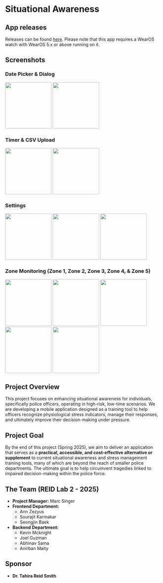 # Situational Awareness

## App releases 
Releases can be found [here](https://github.com/cmpsc-483w-2025-reid-lab-2/Situational-Awareness-Tool/releases). Please note that this app requires a WearOS watch with WearOS 5.x or above running on it.

## Screenshots

### Date Picker & Dialog

<img src="https://raw.githubusercontent.com/reid-lab2/Situational-Awareness-Tool/refs/heads/main/Screenshots/DatePickerDialog.png" width="150" height="150" /> <img src="https://raw.githubusercontent.com/reid-lab2/Situational-Awareness-Tool/refs/heads/main/Screenshots/DatePicker.png" width="150" height="150" />

### Timer & CSV Upload

<img src="https://raw.githubusercontent.com/reid-lab2/Situational-Awareness-Tool/refs/heads/main/Screenshots/Timer.png" width="150" height="150" /> <img src="https://raw.githubusercontent.com/reid-lab2/Situational-Awareness-Tool/refs/heads/main/Screenshots/Session Complete.png" width="150" height="150" />

### Settings

<img src="https://raw.githubusercontent.com/reid-lab2/Situational-Awareness-Tool/refs/heads/main/Screenshots/Settings%201.png" width="150" height="150" /> <img src="https://raw.githubusercontent.com/reid-lab2/Situational-Awareness-Tool/refs/heads/main/Screenshots/Settings%202.png" width="150" height="150" /> <img src="https://raw.githubusercontent.com/reid-lab2/Situational-Awareness-Tool/refs/heads/main/Screenshots/Settings%203.png" width="150" height="150" />

### Zone Monitoring (Zone 1, Zone 2, Zone 3, Zone 4, & Zone 5)

<img src="https://raw.githubusercontent.com/reid-lab2/Situational-Awareness-Tool/refs/heads/main/Screenshots/Zone%201.png" width="150" height="150" /> <img src="https://raw.githubusercontent.com/reid-lab2/Situational-Awareness-Tool/refs/heads/main/Screenshots/Zone%202.png" width="150" height="150" /> <img src="https://raw.githubusercontent.com/reid-lab2/Situational-Awareness-Tool/refs/heads/main/Screenshots/Zone%203.png" width="150" height="150" /> <img src="https://raw.githubusercontent.com/reid-lab2/Situational-Awareness-Tool/refs/heads/main/Screenshots/Zone%204.png" width="150" height="150" /> <img src="https://raw.githubusercontent.com/reid-lab2/Situational-Awareness-Tool/refs/heads/main/Screenshots/Zone%205.png" width="150" height="150" />

## Project Overview
This project focuses on enhancing situational awareness for individuals, specifically police officers, operating in high-risk, low-time scenarios. We are developing a mobile application designed as a training tool to help officers recognize physiological stress indicators, manage their responses, and ultimately improve their decision-making under pressure.

## Project Goal
By the end of this project (Spring 2025), we aim to deliver an application that serves as a **practical, accessible, and cost-effective alternative or supplement** to current situational awareness and stress management training tools, many of which are beyond the reach of smaller police departments. The ultimate goal is to help circumvent tragedies linked to impaired decision-making within the police force.

## The Team (REID Lab 2 - 2025)

* **Project Manager:** Marc Singer
* **Frontend Department:**
    * Ann Zezyus
    * Sourajit Karmakar
    * Seongjin Baek
* **Backend Department:**
    * Kevin Mcknight
    * Joel Guzman
    * Abhinav Sama
    * Anirban Maity


## Sponsor
* **Dr. Tahira Reid Smith**
